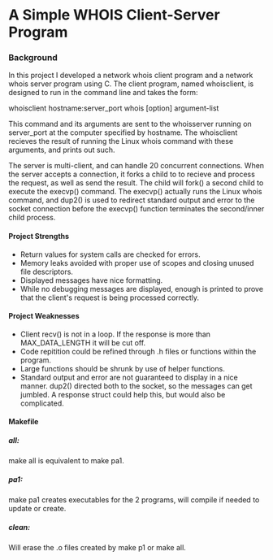 # A Simple WHOIS Client-Server Program

### Background
In this project I developed a network whois client program and a network whois server program using C.
The client program, named whoisclient, is designed to run in the command line and takes the form:

whoisclient hostname:server_port whois [option] argument-list

This command and its arguments are sent to the whoisserver running on server_port at the computer specified by hostname.
The whoisclient recieves the result of running the Linux whois command with these arguments, and prints out such.

The server is multi-client, and can handle 20 concurrent connections.
When the server accepts a connection, it forks a child to to recieve and process the request, as well as send the result.
The child will fork() a second child to execute the execvp() command. The execvp() actually runs the Linux whois command, 
and dup2() is used to redirect standard output and error to the socket connection before the execvp() function terminates
the second/inner child process.

#### Project Strengths
- Return values for system calls are checked for errors.
- Memory leaks avoided with proper use of scopes and closing unused file descriptors.
- Displayed messages have nice formatting.
- While no debugging messages are displayed, enough is printed to prove that the client's request is being processed 
correctly.

#### Project Weaknesses
- Client recv() is not in a loop. If the response is more than MAX_DATA_LENGTH it will be cut off.
- Code repitition could be refined through .h files or functions within the program.
- Large functions should be shrunk by use of helper functions.
- Standard output and error are not guaranteed to display in a nice manner. dup2() directed both to the socket, so the 
messages can get jumbled. A response struct could help this, but would also be complicated.

#### Makefile

##### all:
make all is equivalent to make pa1.
##### pa1:
make pa1 creates executables for the 2 programs,
will compile if needed to update or create.
##### clean:
Will erase the .o files created by make p1 or make all.
